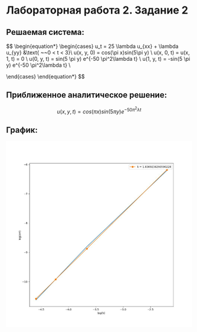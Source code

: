 # Лабораторная работа 2. Задание 2
## Решаемая система:
$$
\begin{equation*} 
 \begin{cases}
   u_t = 25 \lambda u_{xx} + \lambda u_{yy}   &\text{ ~~0 < t < 3}\\
   u(x, y, 0) = cos(\pi x)sin(5\pi y) \\
   u(x, 0, t) = u(x, 1, t) = 0 \\
   u(0, y, t) = sin(5 \pi y) e^{-50 \pi^2\lambda t} \\
   u(1, y, t) = -sin(5 \pi y) e^{-50 \pi^2\lambda t} \\

 \end{cases}
\end{equation*}
$$
## Приближенное аналитическое решение:
$$u(x, y, t) = cos(\pi x)sin(5\pi y) e^{-50 \pi^2\lambda t}$$
## График:
![](./lab_3_1.jpg)